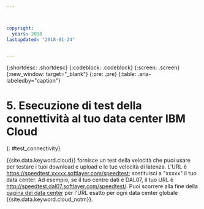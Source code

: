 ```yaml
---



copyright:
  years: 2018
lastupdated: "2018-01-24"


---
```


{:shortdesc: .shortdesc}
{:codeblock: .codeblock}
{:screen: .screen}
{:new_window: target="_blank"}
{:pre: .pre}
{:table: .aria-labeledby="caption"}

# 5. Esecuzione di test della connettività al tuo data center IBM Cloud
{: #test_connectivity}

{{site.data.keyword.cloud}} fornisce un test della velocità che puoi usare per testare i tuoi download e upload e le tue velocità di latenza. L'URL è https://speedtest.xxxxx.softlayer.com/speedtest; sostituisci a "xxxxx" il tuo data center. Ad esempio, se il tuo centro dati è DAL07, il tuo URL è http://speedtest.dal07.softlayer.com/speedtest/. Puoi scorrere alla fine della [pagina dei data center](https://www.ibm.com/cloud-computing/bluemix/data-centers) per l'URL esatto per ogni data center globale {{site.data.keyword.cloud_notm}}.
